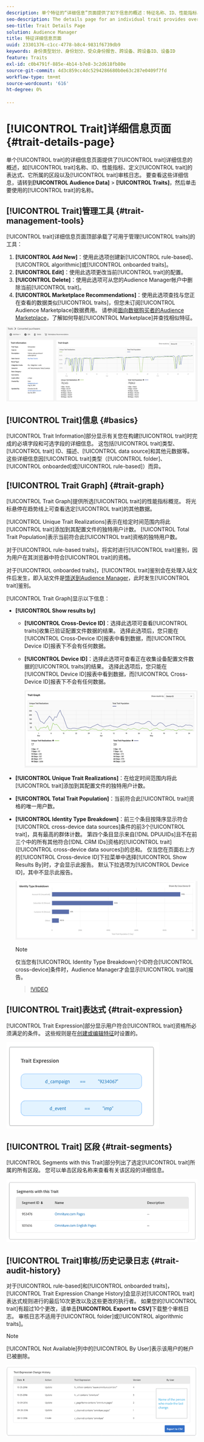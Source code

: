 ```yaml
---
description: 单个特征的“详细信息”页面提供了如下信息的概述：特征名称、ID、性能指标、定义特征的表达式、特征所属的区段以及特征审核日志。 要查看这些详细信息，请转到受众数据>特征，然后单击要处理的特征名称。
seo-description: The details page for an individual trait provides overview of information like the trait name, ID, performance metrics, expressions that define the trait, segments it belongs to, and the trait audit log. To vew these details, go to Audience Data > Traits and click the name of the trait you want to work with.
seo-title: Trait Details Page
solution: Audience Manager
title: 特征详细信息页面
uuid: 23301376-c1cc-4778-b8c4-9831f6739db9
keywords: 身份类型划分、身份划分、受众身份报告、跨设备、跨设备ID、设备ID
feature: Traits
exl-id: c0b4791f-885e-4b14-b7e8-3c2d618fb80e
source-git-commit: 4d3c859cc4dc5294286680b0e63c287e0409f7fd
workflow-type: tm+mt
source-wordcount: '616'
ht-degree: 0%

---
```


# [!UICONTROL Trait]详细信息页面 {#trait-details-page}

单个[!UICONTROL trait]的详细信息页面提供了[!UICONTROL trait]详细信息的概述，如[!UICONTROL trait]名称、ID、性能指标、定义[!UICONTROL trait]的表达式、它所属的区段以及[!UICONTROL trait]审核日志。 要查看这些详细信息，请转到&#x200B;**[!UICONTROL Audience Data]** > **[!UICONTROL Traits]**，然后单击要使用的[!UICONTROL trait]的名称。

## [!UICONTROL Trait]管理工具 {#trait-management-tools}

[!UICONTROL trait]详细信息页面顶部承载了可用于管理[!UICONTROL traits]的工具：

1. **[!UICONTROL Add New]**：使用此选项创建新[!UICONTROL rule-based]、[!UICONTROL algorithmic]或[!UICONTROL onboarded traits]。
2. **[!UICONTROL Edit]**：使用此选项更改当前[!UICONTROL trait]的配置。
3. **[!UICONTROL Delete]**：使用此选项可从您的Audience Manager帐户中删除当前[!UICONTROL trait]。
4. **[!UICONTROL Marketplace Recommendations]**：使用此选项查找与您正在查看的数据类似[!UICONTROL traits]，但您未订阅[!UICONTROL Audience Marketplace]数据费用。 请参阅[面向数据购买者的Audience Marketplace](../audience-marketplace/marketplace-data-buyers/marketplace-data-buyers.md)，了解如何导航[!UICONTROL Marketplace]并查找相似特征。

![基本特征信息](assets/basic-trait-information.png)

## [!UICONTROL Trait]信息 {#basics}

[!UICONTROL Trait Information]部分显示有关您在构建[!UICONTROL trait]时完成的必填字段和可选字段的详细信息。 这包括[!UICONTROL trait]类型、[!UICONTROL trait] ID、描述、[!UICONTROL data source]和其他元数据等。 这些详细信息因[!UICONTROL trait]类型（[!UICONTROL folder]、[!UICONTROL onboarded]或[!UICONTROL rule-based]）而异。

## [!UICONTROL Trait Graph] {#trait-graph}

[!UICONTROL Trait Graph]提供所选[!UICONTROL trait]的性能指标概览。 将光标悬停在趋势线上可查看选定[!UICONTROL trait]的其他数据。

[!UICONTROL Unique Trait Realizations]表示在给定时间范围内将此[!UICONTROL trait]添加到其配置文件的独特用户计数。 [!UICONTROL Total Trait Population]表示当前符合此[!UICONTROL trait]资格的独特用户数。

对于[!UICONTROL rule-based traits]，将实时进行[!UICONTROL trait]鉴别，因为用户在其浏览器中符合[!UICONTROL trait]的资格。

对于[!UICONTROL onboarded traits]，[!UICONTROL trait]鉴别会在处理入站文件后发生，即入站文件是[馈送到Audience Manager](../../faq/faq-inbound-data-ingestion.md)，此时发生[!UICONTROL trait]鉴别。

[!UICONTROL Trait Graph]显示以下信息：

* **[!UICONTROL Show results by]**
   * **[!UICONTROL Cross-Device ID]**：选择此选项可查看[!UICONTROL traits]收集已验证配置文件数据的结果。 选择此选项后，您只能在[!UICONTROL Cross-Device ID]报表中看到数据，而[!UICONTROL Device ID]报表下不会有任何数据。
   * **[!UICONTROL Device ID]**：选择此选项可查看正在收集设备配置文件数据的[!UICONTROL traits]的结果。 选择此选项后，您只能在[!UICONTROL Device ID]报表中看到数据，而[!UICONTROL Cross-Device ID]报表下不会有任何数据。

     ![特征图](assets/trait-summary.gif)

* **[!UICONTROL Unique Trait Realizations]**：在给定时间范围内将此[!UICONTROL trait]添加到其配置文件的独特用户计数。
* **[!UICONTROL Total Trait Population]**：当前符合此[!UICONTROL trait]资格的唯一用户数。

* **[!UICONTROL Identity Type Breakdown]**：前三个条目按降序显示符合[!UICONTROL cross-device data sources]条件的前3个[!UICONTROL trait]，具有最高的群体计数。 第四个条目显示来自[!DNL DPUUIDs]且不在前三个中的所有其他符合[!DNL CRM IDs]资格的[!UICONTROL trait] ([!UICONTROL cross-device data sources])的总和。 仅当您在页面右上方的[!UICONTROL Cross-device ID]下拉菜单中选择[!UICONTROL Show Results By]时，才会显示此报告。 默认下拉选项为[!UICONTROL Device ID]，其中不显示此报告。

  ![特征图](assets/trait-identity.png)

  >[!NOTE]
  >
  >仅当您有[!UICONTROL Identity Type Breakdown]个ID符合[!UICONTROL cross-device]条件时，Audience Manager才会显示[!UICONTROL trait]报告。

  >[!VIDEO](https://video.tv.adobe.com/v/27977/)

## [!UICONTROL Trait]表达式 {#trait-expression}

[!UICONTROL Trait Expression]部分显示用户符合[!UICONTROL trait]资格所必须满足的条件。 这些规则是在[创建或编辑特征](../../features/traits/about-trait-builder.md)时设置的。

![](assets/traitExpression.png)

## [!UICONTROL Trait] 区段 {#trait-segments}

[!UICONTROL Segments with this Trait]部分列出了选定[!UICONTROL trait]所属的所有区段。 您可以单击区段名称来查看有关该区段的详细信息。

![](assets/traitSegments.png)

## [!UICONTROL Trait]审核/历史记录日志 {#trait-audit-history}

对于[!UICONTROL rule-based]和[!UICONTROL onboarded traits]，[!UICONTROL Trait Expression Change History]会显示对[!UICONTROL trait]表达式规则进行的最后10次更改以及这些更改的执行者。 如果您的[!UICONTROL trait]有超过10个更改，请单击&#x200B;**[!UICONTROL Export to CSV]**&#x200B;下载整个审核日志。 审核日志不适用于[!UICONTROL folder]或[!UICONTROL algorithmic traits]。

>[!NOTE]
>
>[!UICONTROL Not Available]列中的[!UICONTROL By User]表示该用户的帐户已被删除。

![](assets/traitHistory.png)
